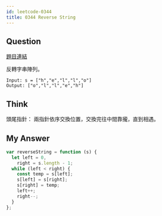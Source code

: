 ```yaml
---
id: leetcode-0344
title: 0344 Reverse String
---
```


## Question

[題目連結](https://leetcode.com/problems/reverse-string/)

反轉字串陣列。

```
Input: s = ["h","e","l","l","o"]
Output: ["o","l","l","e","h"]
```

## Think

頭尾指針：
兩指針依序交換位置，交換完往中間靠攏，直到相遇。

## My Answer

```js
var reverseString = function (s) {
  let left = 0,
    right = s.length - 1;
  while (left < right) {
    const temp = s[left];
    s[left] = s[right];
    s[right] = temp;
    left++;
    right--;
  }
};
```

